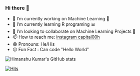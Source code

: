 ### Hi there 👋






- 🔭 I’m currently working on Machine Learning 🦾
- 🌱 I’m currently learning R programing 📊
- 👯 I’m looking to collaborate on Machine Learning Projects 🚧
- 📫 How to reach me:  [instagram capital00h](https://www.instagram.com/capital00h/)
- 😄 Pronouns: He/His
- 😲 Fun Fact : Can code "Hello World"

![Himanshu Kumar's GitHub stats](https://github-readme-stats.vercel.app/api?username=capital00h&show_icons=true&theme=midnight-purple)

[![Hits](https://hits.seeyoufarm.com/api/count/incr/badge.svg?url=https%3A%2F%2Fgithub.com%2Fgjbae1212%2Fhit-counter&count_bg=%23901F7D&title_bg=%23767676&icon=checkmarx.svg&icon_color=%23FF0000&title=hits&edge_flat=false)](https://hits.seeyoufarm.com)

